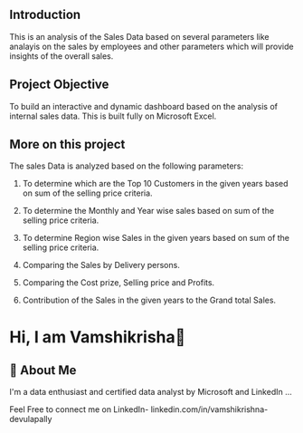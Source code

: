 ## Introduction
This is an analysis of the Sales Data based on several parameters like analayis on the sales by employees and other parameters which will provide insights of the overall sales.


## Project Objective
To build an interactive and dynamic dashboard based on the analysis of internal sales data.
This is built fully on Microsoft Excel.




## More on this project
The sales Data is analyzed based on the following parameters:

1. To determine which are the Top 10 Customers in the given years  based on sum of the selling price criteria.

2. To determine the Monthly and Year wise sales based on sum of the selling price criteria.

3. To determine Region wise Sales in the given years based on  sum of the selling price criteria.

4. Comparing the Sales by Delivery persons.

5. Comparing the Cost prize, Selling price and Profits.

6. Contribution of the Sales in the given years to the Grand total Sales.



# Hi, I am Vamshikrisha👋


## 🚀 About Me
I'm a data enthusiast and certified data analyst by Microsoft and LinkedIn ...

Feel Free to connect me on LinkedIn- linkedin.com/in/vamshikrishna-devulapally
